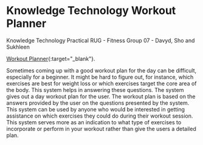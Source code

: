 # Knowledge Technology Workout Planner
Knowledge Technology Practical RUG - Fitness Group 07 - Davyd, Sho and Sukhleen

[Workout Planner](http://ec2-3-122-116-231.eu-central-1.compute.amazonaws.com:8080/?fbclid=IwAR0wwHnvMsvDz-KJLX-X4_UyebTe1VJmNJiAww-m712_yFT_CAgFG6J3VmM){:target="_blank"}.

Sometimes coming up with a good workout plan for the day can be difficult, especially for a beginner. It might be hard to figure out, for instance, which exercises are best for weight loss or which exercises target the core area of the body. This system helps in answering these questions. The system gives out a day workout plan for the user. The workout plan is based on the answers provided by the user on the questions presented by the system. This system can be used by anyone who would be interested in getting assistance on which exercises they could do during their workout session. This system serves more as an indication to what type of exercises to incorporate or perform in your workout rather than give the users a detailed plan.

